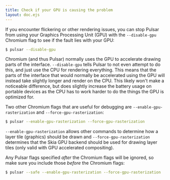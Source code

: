 ```yaml
---
title: Check if your GPU is causing the problem
layout: doc.ejs
---
```


If you encounter flickering or other rendering issues, you can stop Pulsar from
using your Graphics Processing Unit (GPU) with the `--disable-gpu` Chromium flag
to see if the fault lies with your GPU:

```sh
$ pulsar --disable-gpu
```

Chromium (and thus Pulsar) normally uses the GPU to accelerate drawing parts of the interface. `--disable-gpu` tells Pulsar to not even attempt to do this, and just use the CPU for rendering everything. This means that the parts of the interface that would normally be accelerated using the GPU will instead take slightly longer and render on the CPU. This likely won't make a noticeable difference, but does slightly increase the battery usage on portable devices as the CPU has to work harder to do the things the GPU is optimized for.

Two other Chromium flags that are useful for debugging are
`--enable-gpu-rasterization` and `--force-gpu-rasterization`:

```sh
$ pulsar --enable-gpu-rasterization --force-gpu-rasterization
```

`--enable-gpu-rasterization` allows other commands to determine how a layer tile (graphics) should be drawn and `--force-gpu-rasterization` determines that the Skia GPU backend should be used for drawing layer tiles (only valid with GPU accelerated compositing).

Any Pulsar flags specified _after_ the Chromium flags will be ignored, so make sure you include those _before_ the Chromium flags:

```sh
$ pulsar --safe --enable-gpu-rasterization --force-gpu-rasterization
```
